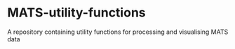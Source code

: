 # MATS-utility-functions
A repository containing utility functions for processing and visualising MATS data
